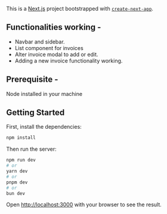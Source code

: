This is a [Next.js](https://nextjs.org/) project bootstrapped with [`create-next-app`](https://github.com/vercel/next.js/tree/canary/packages/create-next-app).

## Functionalities working - 
- Navbar and sidebar.
- List component for invoices
- Alter invoice modal to add or edit.
- Adding a new invoice functionality working.

## Prerequisite - 
Node installed in your machine

## Getting Started
First, install the dependencies:
```bash
npm install
```

Then run the server:
```bash
npm run dev
# or
yarn dev
# or
pnpm dev
# or
bun dev
```

Open [http://localhost:3000](http://localhost:3000) with your browser to see the result.
